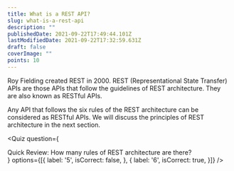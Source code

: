 ```yaml
---
title: What is a REST API?
slug: what-is-a-rest-api
description: ""
publishedDate: 2021-09-22T17:49:44.101Z
lastModifiedDate: 2021-09-22T17:32:59.631Z
draft: false
coverImage: ""
points: 10
---
```


Roy Fielding created REST in 2000. REST (Representational State Transfer) APIs are those APIs that follow the guidelines of REST architecture. They are also known as RESTful APIs.

Any API that follows the six rules of the REST architecture can be considered as RESTful APIs. We will discuss the principles of REST architecture in the next section.

<Quiz
  question={
    <div><span tw="font-semibold">Quick Review:</span> How many rules of REST architecture are there?</div>
  }
  options={[{
    label: '5',
    isCorrect: false,
  }, {
    label: '6',
    isCorrect: true,
  }]}
/>
